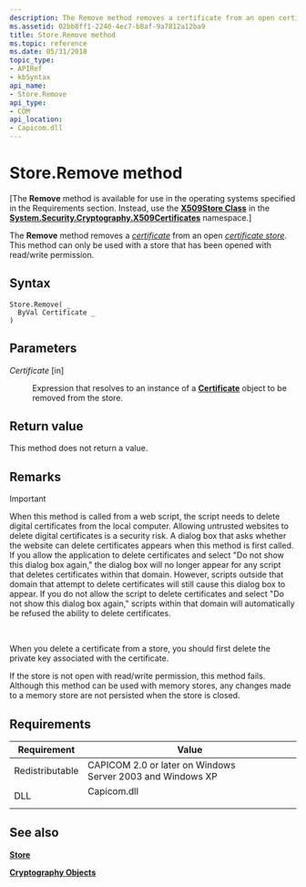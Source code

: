 ```yaml
---
description: The Remove method removes a certificate from an open certificate store. This method can only be used with a store that has been opened with read/write permission.
ms.assetid: 02bb8ff1-2240-4ec7-b8af-9a7812a12ba9
title: Store.Remove method
ms.topic: reference
ms.date: 05/31/2018
topic_type:
- APIRef
- kbSyntax
api_name:
- Store.Remove
api_type:
- COM
api_location:
- Capicom.dll
---
```


# Store.Remove method

\[The **Remove** method is available for use in the operating systems specified in the Requirements section. Instead, use the [**X509Store Class**](/dotnet/api/system.security.cryptography.x509certificates.x509store?view=netcore-3.1) in the [**System.Security.Cryptography.X509Certificates**](/dotnet/api/system.security.cryptography.x509certificates.publickey.-ctor?view=netcore-3.1) namespace.\]

The **Remove** method removes a [*certificate*](../secgloss/c-gly.md) from an open [*certificate store*](../secgloss/c-gly.md). This method can only be used with a store that has been opened with read/write permission.

## Syntax


```VB
Store.Remove( _
  ByVal Certificate _
)
```



## Parameters

<dl> <dt>

*Certificate* \[in\]
</dt> <dd>

Expression that resolves to an instance of a [**Certificate**](certificate.md) object to be removed from the store.

</dd> </dl>

## Return value

This method does not return a value.

## Remarks

> [!IMPORTANT]
> When this method is called from a web script, the script needs to delete digital certificates from the local computer. Allowing untrusted websites to delete digital certificates is a security risk. A dialog box that asks whether the website can delete certificates appears when this method is first called. If you allow the application to delete certificates and select "Do not show this dialog box again," the dialog box will no longer appear for any script that deletes certificates within that domain. However, scripts outside that domain that attempt to delete certificates will still cause this dialog box to appear. If you do not allow the script to delete certificates and select "Do not show this dialog box again," scripts within that domain will automatically be refused the ability to delete certificates.

 

When you delete a certificate from a store, you should first delete the private key associated with the certificate.

If the store is not open with read/write permission, this method fails. Although this method can be used with memory stores, any changes made to a memory store are not persisted when the store is closed.

## Requirements



| Requirement | Value |
|----------------------------|----------------------------------------------------------------------------------------|
| Redistributable<br/> | CAPICOM 2.0 or later on Windows Server 2003 and Windows XP<br/>                  |
| DLL<br/>             | <dl> <dt>Capicom.dll</dt> </dl> |



## See also

<dl> <dt>

[**Store**](store.md)
</dt> <dt>

[**Cryptography Objects**](cryptography-objects.md)
</dt> </dl>

 

 
